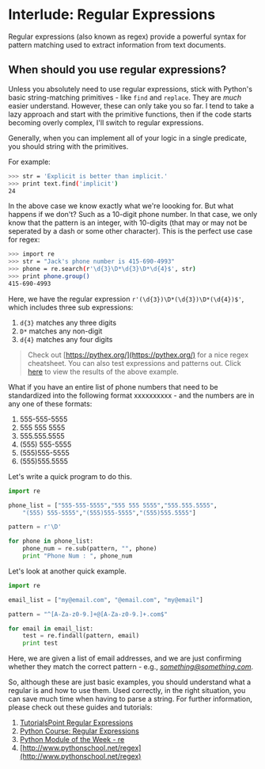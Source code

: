 # Interlude: Regular Expressions

Regular expressions (also known as regex) provide a powerful syntax for pattern matching used to extract information from text documents.

## When should you use regular expressions?

Unless you absolutely need to use regular expressions, stick with Python's basic string-matching primitives - like `find` and `replace`. They are *much* easier understand. However, these can only take you so far. I tend to take a lazy approach and start with the primitive functions, then if the code starts becoming overly complex, I'll switch to regular expressions. 

Generally, when you can implement all of your logic in a single predicate, you should string with the primitives.

For example:

```sh
>>> str = 'Explicit is better than implicit.'
>>> print text.find('implicit')
24
```

In the above case we know exactly what we're loooking for. But what happens if we don't? Such as a 10-digit phone number. In that case, we only know that the pattern is an integer, with 10-digits (that may or may not be seperated by a dash or some other character). This is the perfect use case for regex:

```sh
>>> import re
>>> str = "Jack's phone number is 415-690-4993"
>>> phone = re.search(r'\d{3}\D*\d{3}\D*\d{4}$', str)
>>> print phone.group()
415-690-4993
```

Here, we have the regular expression `r'(\d{3})\D*(\d{3})\D*(\d{4})$'`, which includes three sub expressions:

1. `d{3}` matches any three digits
2. `D*` matches any non-digit
3. `d{4}` matches any four digits

> Check out [https://pythex.org/](https://pythex.org/) for a nice regex cheatsheet. You can also test expressions and patterns out. Click [here](https://pythex.org/?regex=%5Cd%7B3%7D%5CD*%5Cd%7B3%7D%5CD*%5Cd%7B4%7D&test_string=415-680-5773&ignorecase=0&multiline=0&dotall=0&verbose=0) to view the results of the above example.

What if you have an entire list of phone numbers that need to be standardized into the following format xxxxxxxxxx - and the numbers are in any one of these formats:

1. 555-555-5555
2. 555 555 5555
3. 555.555.5555
4. (555) 555-5555
5. (555)555-5555
6. (555)555.5555

Let's write a quick program to do this.

```python
import re

phone_list = ["555-555-5555","555 555 5555","555.555.5555",
    "(555) 555-5555","(555)555-5555","(555)555.5555"]

pattern = r'\D'

for phone in phone_list:
    phone_num = re.sub(pattern, "", phone)    
    print "Phone Num : ", phone_num
```

Let's look at another quick example.

```python
import re

email_list = ["my@email.com", "@email.com", "my@email"]

pattern = "^[A-Za-z0-9.]+@[A-Za-z0-9.]+.com$"

for email in email_list:
    test = re.findall(pattern, email)    
    print test
```

Here, we are given a list of email addresses, and we are just confirming whether they match the correct pattern - e.g., *something@something.com*.

So, although these are just basic examples, you should understand what a regular is and how to use them. Used correctly, in the right situation, you can save much time when having to parse a string. For further information, please check out these guides and tutorials:

1. [TutorialsPoint Regular Expressions](http://www.tutorialspoint.com/python/python_reg_expressions.htm)
2. [Python Course: Regular Expressions](http://www.python-course.eu/re.php)
3. [Python Module of the Week - re](http://pymotw.com/2/re/)
4. [http://www.pythonschool.net/regex](http://www.pythonschool.net/regex)
